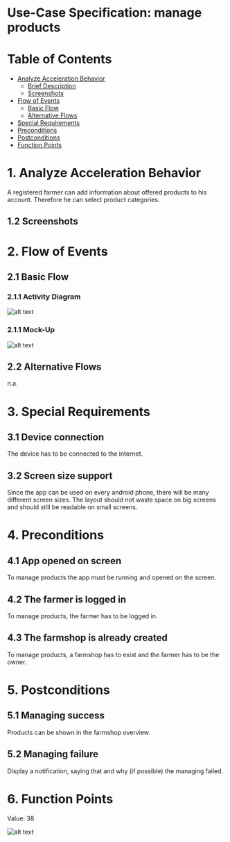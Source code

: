 # Use-Case Specification: manage products

# Table of Contents
- [Analyze Acceleration Behavior](#1-analyze-acceleration-behavior)
    - [Brief Description](#11-brief-description)
    - [Screenshots](#12-screenshots)
- [Flow of Events](#2-flow-of-events)
    - [Basic Flow](#21-basic-flow)
    - [Alternative Flows](#22-alternative-flows)
- [Special Requirements](#3-special-requirements)
- [Preconditions](#4-preconditions)
- [Postconditions](#5-postconditions)
- [Function Points](#6-function-points)


# 1. Analyze Acceleration Behavior

A registered farmer can add information about offered products to his account. Therefore he can select product categories.

## 1.2 Screenshots


# 2. Flow of Events
## 2.1 Basic Flow
### 2.1.1 Activity Diagram

![alt text][ActivityDiagram]

[ActivityDiagram]: https://github.com/linkna/FyF/blob/master/documentation/UC/activity%20Diagrams-manage%20products.jpg "Activity Diagram"

### 2.1.1 Mock-Up
![alt text][MockUp]

[MockUp]: https://github.com/linkna/FyF/blob/master/documentation/UC/Manage%20products%20MockUp%20.png




## 2.2 Alternative Flows
n.a.
# 3. Special Requirements
## 3.1 Device connection 
The device has to be connected to the internet.
## 3.2 Screen size support 
Since the app can be used on every android phone, there will be many different screen sizes. The layout should not waste space on big screens and should still be readable on small screens.

# 4. Preconditions
## 4.1 App opened on screen

To manage products the app must be running and opened on the screen. 

## 4.2 The farmer is logged in

To manage products, the farmer has to be logged in. 

## 4.3 The farmshop is already created
To manage products, a farmshop has to exist and the farmer has to be the owner.

# 5. Postconditions

## 5.1 Managing success
Products can be shown in the farmshop overview. 

## 5.2 Managing failure

Display a notification, saying that and why (if possible) the managing failed.

# 6. Function Points
Value: 38

![alt text][fp]

[fp]: https://github.com/linkna/FyF/blob/master/documentation/UC/manage%20products%20fp.JPG
